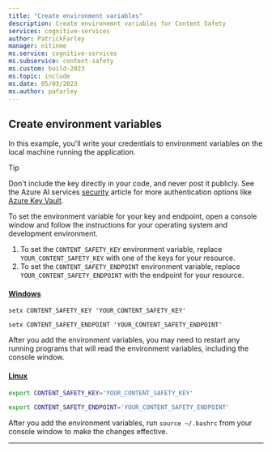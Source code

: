 ```yaml
---
title: "Create environment variables"
description: Create environemnt variables for Content Safety
services: cognitive-services
author: PatrickFarley
manager: nitinme
ms.service: cognitive-services
ms.subservice: content-safety
ms.custom: build-2023
ms.topic: include
ms.date: 05/03/2023
ms.author: pafarley
---
```


## Create environment variables 

In this example, you'll write your credentials to environment variables on the local machine running the application.

> [!TIP]
> Don't include the key directly in your code, and never post it publicly. See the Azure AI services [security](../../security-features.md) article for more authentication options like [Azure Key Vault](../../use-key-vault.md). 

To set the environment variable for your key and endpoint, open a console window and follow the instructions for your operating system and development environment.

1. To set the `CONTENT_SAFETY_KEY` environment variable, replace `YOUR_CONTENT_SAFETY_KEY` with one of the keys for your resource.
2. To set the `CONTENT_SAFETY_ENDPOINT` environment variable, replace `YOUR_CONTENT_SAFETY_ENDPOINT` with the endpoint for your resource.

#### [Windows](#tab/windows)

```console
setx CONTENT_SAFETY_KEY 'YOUR_CONTENT_SAFETY_KEY'
```

```console
setx CONTENT_SAFETY_ENDPOINT 'YOUR_CONTENT_SAFETY_ENDPOINT'
```

After you add the environment variables, you may need to restart any running programs that will read the environment variables, including the console window.

#### [Linux](#tab/linux)

```bash
export CONTENT_SAFETY_KEY='YOUR_CONTENT_SAFETY_KEY'
```

```bash
export CONTENT_SAFETY_ENDPOINT='YOUR_CONTENT_SAFETY_ENDPOINT'
```

After you add the environment variables, run `source ~/.bashrc` from your console window to make the changes effective.

---
